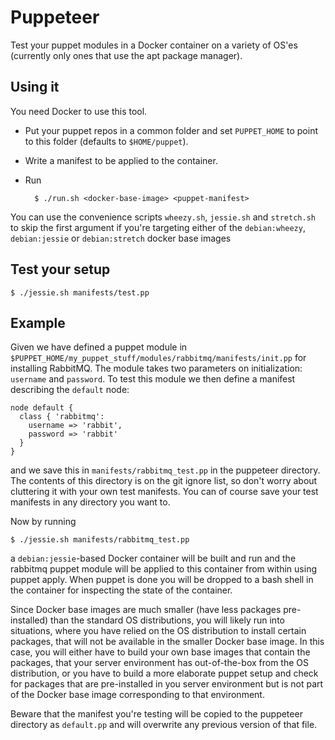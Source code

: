 # Puppeteer

Test your puppet modules in a Docker container on a variety of OS'es (currently only ones that use the apt package manager).

## Using it

You need Docker to use this tool.

* Put your puppet repos in a common folder and set `PUPPET_HOME` to point to this folder (defaults to `$HOME/puppet`).
* Write a manifest to be applied to the container.
* Run
    
        $ ./run.sh <docker-base-image> <puppet-manifest>

You can use the convenience scripts `wheezy.sh`, `jessie.sh` and `stretch.sh` to skip the first argument
if you're targeting either of the `debian:wheezy`, `debian:jessie` or `debian:stretch` docker base images

## Test your setup

    $ ./jessie.sh manifests/test.pp

## Example

Given we have defined a puppet module in `$PUPPET_HOME/my_puppet_stuff/modules/rabbitmq/manifests/init.pp` for 
installing RabbitMQ. The module takes two parameters on initialization: `username` and `password`. To test
this module we then define a manifest describing the `default` node:

    node default {
      class { 'rabbitmq':
        username => 'rabbit',
        password => 'rabbit'
      }
    }

and we save this in `manifests/rabbitmq_test.pp` in the puppeteer directory. The contents of this directory is on the git ignore list, so don't worry about cluttering it with your own test manifests. You can of course save your test manifests in any directory you want to.

Now by running

    $ ./jessie.sh manifests/rabbitmq_test.pp

a `debian:jessie`-based Docker container will be built and run and the rabbitmq puppet module will be applied to this container
from within using puppet apply. When puppet is done you will be dropped to a bash shell in the container
for inspecting the state of the container.

Since Docker base images are much smaller (have less packages pre-installed) than the standard OS distributions, you will likely run into situations, where you have relied on the OS distribution to install certain packages, that will not be available in the smaller Docker base image. In this case, you will either have to build your own base images that contain the packages, that your server environment has out-of-the-box from the OS distribution, or you have to build a more elaborate puppet setup and check for packages that are pre-installed in you server environment but is not part of the Docker base image corresponding to that environment.

Beware that the manifest you're testing will be copied to the puppeteer directory as `default.pp` and will overwrite
any previous version of that file.
